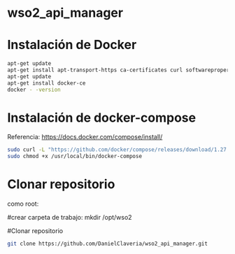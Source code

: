 # wso2_api_manager

# Instalación de Docker

```bash
apt-get update
apt-get install apt-transport-https ca-certificates curl softwareproperties-common
apt-get update
apt-get install docker-ce
docker - -version
```
# Instalación de docker-compose

Referencia:
https://docs.docker.com/compose/install/

```bash
sudo curl -L "https://github.com/docker/compose/releases/download/1.27.4/docker-compose-$(uname -s)-$(uname -m)" -o /usr/local/bin/docker-compose
sudo chmod +x /usr/local/bin/docker-compose
```

# Clonar repositorio
como root:

#crear carpeta de trabajo: 
mkdir /opt/wso2



#Clonar repositorio

```bash
git clone https://github.com/DanielClaveria/wso2_api_manager.git
```

